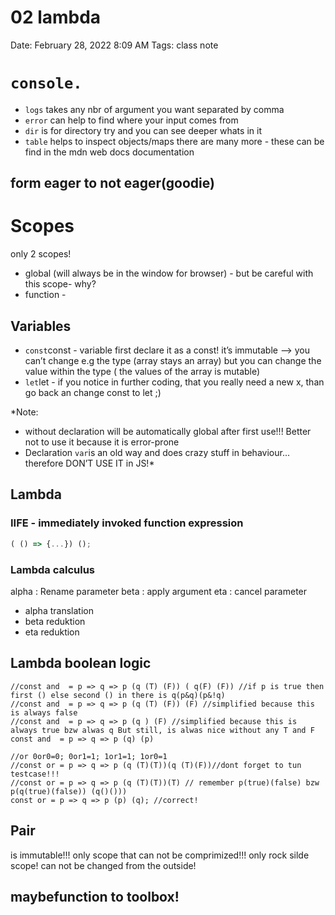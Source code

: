 # 02 lambda

Date: February 28, 2022 8:09 AM
Tags: class note

# `console.`

- `logs` takes any nbr of argument you want separated by comma
- `error` can help to find where your input comes from
- `dir`  is for directory try and you can see deeper whats in it
- `table` helps to inspect objects/maps
there are many more - these can be find in the mdn web docs documentation

## form eager to not eager(goodie)

# Scopes

only 2 scopes! 

- global (will always be in the window for browser) - but be careful with this scope- why?
- function -

## Variables

- `const`const -  variable first declare it as a const! it’s immutable —> you can’t change e.g the type (array stays an array) but you can change the value within the type ( the values of the array is mutable)
- `let`let - if you notice in further coding, that you really need a new x, than go back an change const to let ;)

*Note: 
- without declaration will be automatically global after first use!!! Better not to use it because it is error-prone
- Declaration `var`is an old way and does crazy stuff in behaviour... therefore DON’T USE IT in JS!*  

## Lambda

### IIFE - immediately invoked function expression

```jsx
( () => {...}) ();
```

### Lambda calculus

alpha : Rename parameter
beta : apply argument
eta :  cancel parameter

- alpha translation
- beta reduktion
- eta reduktion

## Lambda boolean logic

```
//const and  = p => q => p (q (T) (F)) ( q(F) (F)) //if p is true then first () else second () in there is q(p&q)(p&!q)
//const and  = p => q => p (q (T) (F)) (F) //simplified because this is always false
//const and  = p => q => p (q ) (F) //simplified because this is always true bzw alwas q But still, is alwas nice without any T and F
const and  = p => q => p (q) (p)
```

```
//or 0or0=0; 0or1=1; 1or1=1; 1or0=1
//const or = p => q => p (q (T)(T))(q (T)(F))//dont forget to tun testcase!!!
//const or = p => q => p (q (T)(T))(T) // remember p(true)(false) bzw p(q(true)(false)) (q()()))
const or = p => q => p (p) (q); //correct!
```

## Pair

is immutable!!! only scope that can not be comprimized!!! only rock silde scope! can not be changed from the outside!

## maybefunction to toolbox!